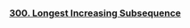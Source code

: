 ### [300. Longest Increasing Subsequence](https://leetcode.com/problems/longest-increasing-subsequence)
